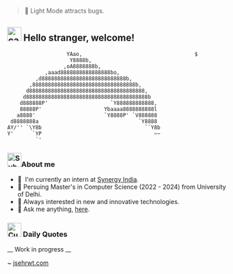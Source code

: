 <!-- <a href="https://jatinseh.dev"><img alt="Hello, I'm Jatin. I do full-stack development and open source!" src="./github-header-image.png" /></a> -->

>  🎀 Light Mode attracts bugs.

## <a href="https://emoji.gg/emoji/5498_catJAM"><img src="https://cdn3.emoji.gg/emojis/5498_catJAM.gif" width="32px" height="32px" alt="catJAM"></a> Hello stranger, welcome!

```
                   YAao,                                    $ 
                    Y8888b,                                 
                  ,oA8888888b,                              
            ,aaad8888888888888888bo,                        
         ,d888888888888888888888888888b,                    
       ,888888888888888888888888888888888b,                 
      d8888888888888888888888888888888888888,               
     d888888888888888888888888888888888888888b              
    d888888P'                    `Y888888888888,
    88888P'                    Ybaaaa8888888888l
   a8888'                      `Y8888P' `V888888
 d8888888a                                `Y8888
AY/'' `\Y8b                                 ``Y8b
Y'      `YP                                    ~~
         `'
```
### <a href="https://emoji.gg/emoji/4014-subaruduckdance"><img src="https://cdn3.emoji.gg/emojis/4014-subaruduckdance.gif" width="32px" height="32px" alt="SubaruDuckDance"></a>About me 
-  🧠  I'm currently an intern at [Synergy India](https://www.s3india.com/).
-  📕  Persuing Master's in Computer Science (2022 - 2024) from University of Delhi.
-  💬  Always interested in new and innovative technologies.
-  📧  Ask me anything, [here](https://github.com/jatinsehrwt/jatinsehrwt/discussions/categories/general).

### <a href="https://emoji.gg/emoji/3512-cursedflushedwide"><img src="https://cdn3.emoji.gg/emojis/3512-cursedflushedwide.png" width="32px" height="32px" alt="CursedFlushedWide"></a> Daily Quotes
__ Work in progress __

~ [jsehrwt.com](https://www.jsehrwt.com)  

<!-- ### My GitHub Stats -->
<!-- <img src="https://github-readme-stats.vercel.app/api?username=jatinsehrwt&show_icons=true&theme=dracula" alt="Github Stats" /> -->

<!-- [![Jatin's GitHub stats](https://github-readme-stats.vercel.app/api?username=jatinsehrwt&show_icons=true&theme=dracula)](https://github.com/jatinseh/goomba) -->

<!-- [![Jatin's GitHub stats](https://github-readme-stats.vercel.app/api?username=jatinseh&show_icons=true&theme=dracula)](https://github.com/jatinseh/goomba)  [![Top Languages](https://github-readme-stats.vercel.app/api/top-langs/?username=jatinseh&layout=compact&theme=dracula)](https://github.com/jatinseh/goomba)  
 -->
 
<!--
**jatinseh/jatinseh** is a ✨ _special_ ✨ repository because its `README.md` (this file) appears on your GitHub profile.

Here are some ideas to get you started:

- 🔭 I’m currently working on ...
- 🌱 I’m currently learning ...
- 👯 I’m looking to collaborate on ...
- 🤔 I’m looking for help with ...
- 💬 Ask me about ...
- 📫 How to reach me: ...
- 😄 Pronouns: ...
- ⚡ Fun fact: ...
-->
